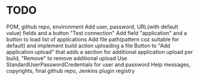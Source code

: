 TODO
====

POM, github repo, environment
Add user, password, URL(with default value) fields and a button "Test connection"
Add field "application" and a button to load list of applications
Add file path(pattern coz suitable for default) and implement build action uploading a file
Button to "Add application upload" that adds a section for additional application upload per build, "Remove" to remove additional upload
Use StandardUserPasswordCredentials for user and password
Help messages, copyrights, final github repo, Jenkins plugin registry
